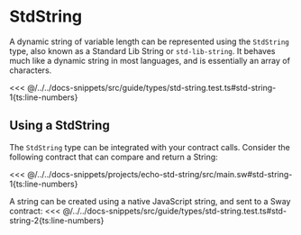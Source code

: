 # StdString

A dynamic string of variable length can be represented using the `StdString` type, also known as a Standard Lib String or `std-lib-string`. It behaves much like a dynamic string in most languages, and is essentially an array of characters.

<<< @/../../docs-snippets/src/guide/types/std-string.test.ts#std-string-1{ts:line-numbers}

## Using a StdString

The `StdString` type can be integrated with your contract calls. Consider the following contract that can compare and return a String:

<<< @/../../docs-snippets/projects/echo-std-string/src/main.sw#std-string-1{ts:line-numbers}

A string can be created using a native JavaScript string, and sent to a Sway contract:
<<< @/../../docs-snippets/src/guide/types/std-string.test.ts#std-string-2{ts:line-numbers}
